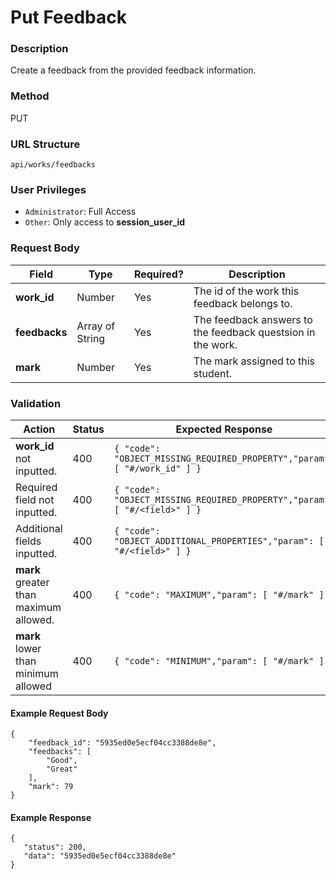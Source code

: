 Put Feedback
===

### Description
Create a feedback from the provided feedback information.

### Method
PUT

### URL Structure
`api/works/feedbacks`

### User Privileges
* `Administrator`: Full Access
* `Other`: Only access to **session_user_id**

### Request Body
| Field           | Type            | Required? | Description                                                  |
|-----------------|-----------------|-----------|--------------------------------------------------------------|
| **work_id**     | Number          | Yes       |  The id of the work this feedback belongs to.                |
| **feedbacks**   | Array of String | Yes       |  The feedback answers to the feedback questsion in the work. |
| **mark**        | Number          | Yes       |  The mark assigned to this student.                          |

### Validation
| Action                                 | Status | Expected Response                                                             |
|----------------------------------------|--------|-------------------------------------------------------------------------------|
| **work_id** not inputted.              | 400    | `{ "code": "OBJECT_MISSING_REQUIRED_PROPERTY","param": [ "#/work_id" ] }`     |
| Required field not inputted.           | 400    | `{ "code": "OBJECT_MISSING_REQUIRED_PROPERTY","param": [ "#/<field>" ] }`     |
| Additional fields inputted.            | 400    | `{ "code": "OBJECT_ADDITIONAL_PROPERTIES","param": [ "#/<field>" ] }`         |
| **mark** greater than maximum allowed. | 400    | `{ "code": "MAXIMUM","param": [ "#/mark" ] }`                                 |
| **mark** lower than minimum allowed    | 400    | `{ "code": "MINIMUM","param": [ "#/mark" ] }`                                 |

#### Example Request Body
```
{
    "feedback_id": "5935ed0e5ecf04cc3388de8e",
    "feedbacks": [
        "Good",
        "Great"
    ],
    "mark": 79
}
```
#### Example Response
```
{
   "status": 200,
   "data": "5935ed0e5ecf04cc3388de8e"
}
```